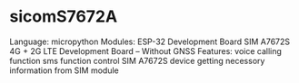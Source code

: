 # sicomS7672A
Language:
        micropython
Modules:
        ESP-32 Development Board 
        SIM A7672S 4G + 2G LTE Development Board – Without GNSS
Features:
        voice calling function
        sms function
        control SIM A7672S device 
        getting necessory information from  SIM module


        
        

